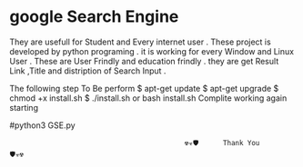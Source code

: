 
# google Search Engine
They are usefull for Student and Every internet user . These project is developed by python programing . it is working for every Window and Linux User . These are User Frindly and education frindly . they are get Result Link ,Title and distription of Search Input .


The following step To Be perform
$ apt-get update
$ apt-get upgrade
$ chmod +x install.sh
$ ./install.sh or bash install.sh
 Complite working again starting 

 #python3 GSE.py


 
                                               ☢️☣️🛡️      Thank You        🛡️☣️☢️
